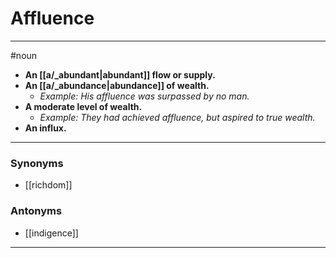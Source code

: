 # Affluence
---
#noun
- **An [[a/_abundant|abundant]] flow or supply.**
- **An [[a/_abundance|abundance]] of wealth.**
	- _Example: His affluence was surpassed by no man._
- **A moderate level of wealth.**
	- _Example: They had achieved affluence, but aspired to true wealth._
- **An influx.**
---
### Synonyms
- [[richdom]]
### Antonyms
- [[indigence]]
---
